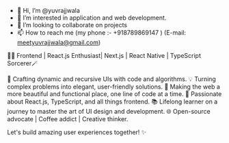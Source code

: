 - 👋 Hi, I’m @yuvrajjwala
- 👀 I’m interested in application and web development.
- 💞️ I’m looking to collaborate on projects
- 📫 How to reach me (my phone :- +918789869147 ) (E-mail: meetyuvrajjwala@gmail.com)

👨‍💻 Frontend | React.js Enthusiast| Next.js | React Native | TypeScript Sorcerer🪄

🚀 Crafting dynamic and recursive UIs with code and algorithms.
💡 Turning complex problems into elegant, user-friendly solutions.
🌟 Making the web a more beautiful and functional place, one line of code at a time.
🔮 Passionate about React.js, TypeScript, and all things frontend.
📚 Lifelong learner on a journey to master the art of UI design and development.
🌐 Open-source advocate | Coffee addict | Creative thinker.

Let's build amazing user experiences together! ✨
<!---
yuvrajjwala/yuvrajjwala is a ✨ special ✨ repository because its `README.md` (this file) appears on your GitHub profile.
You can click the Preview link to take a look at your changes.
--->
